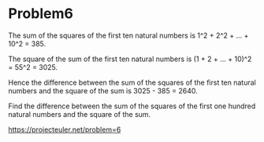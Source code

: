 # Problem6

The sum of the squares of the first ten natural numbers is 1^2 + 2^2 + ... + 10^2 = 385.

The square of the sum of the first ten natural numbers is (1 + 2 + ... + 10)^2 = 55^2 = 3025.

Hence the difference between the sum of the squares of the first ten natural numbers and the square of the sum is 3025 - 385 = 2640.

Find the difference between the sum of the squares of the first one hundred natural numbers and the square of the sum.

https://projecteuler.net/problem=6
